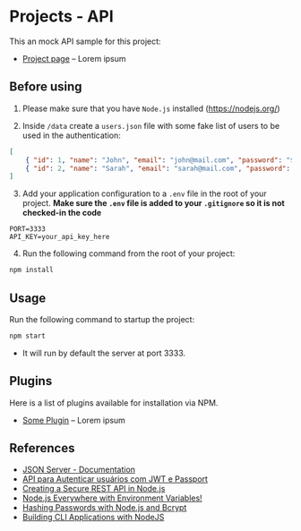 # Projects - API

This an mock API sample for this project:
- [Project page](#) – Lorem ipsum

## Before using
1) Please make sure that you have `Node.js` installed (https://nodejs.org/)

2) Inside `/data` create a `users.json` file with some fake list of users to be used in the authentication:
```json
[
    { "id": 1, "name": "John", "email": "john@mail.com", "password": "$2b$10$MjnHJnAEcR7Z4FCtBl0P4ukjf6NuHuRJb3DKjWfesW6JmoCbUpEmO" },
    { "id": 2, "name": "Sarah", "email": "sarah@mail.com", "password": "$2b$10$MjnHJnAEcR7Z4FCtBl0P4unqQofe2eWYcL1Ltin2qv0vNDJ2ve0iK" }
]
```

3) Add your application configuration to a `.env` file in the root of your project. **Make sure the `.env` file is added to your `.gitignore` so it is not checked-in the code**
```shell
PORT=3333
API_KEY=your_api_key_here
```

4) Run the following command from the root of your project:
```bash
npm install
```

## Usage
Run the following command to startup the project:

```bash
npm start
```

- It will run by default the server at port 3333.

## Plugins

Here is a list of plugins available for installation via NPM.

- [Some Plugin](#) – Lorem ipsum

## References
- [JSON Server - Documentation](https://github.com/typicode/json-server)
- [API para Autenticar usuários com JWT e Passport](https://tableless.com.br/autenticar-usuarios-com-jwt-e-passport/)
- [Creating a Secure REST API in Node.js](https://www.toptal.com/nodejs/secure-rest-api-in-nodejs)
- [Node.js Everywhere with Environment Variables!](https://medium.com/the-node-js-collection/making-your-node-js-work-everywhere-with-environment-variables-2da8cdf6e786)
- [Hashing Passwords with Node.js and Bcrypt](https://www.abeautifulsite.net/hashing-passwords-with-nodejs-and-bcrypt)
- [Building CLI Applications with NodeJS](https://scotch.io/tutorials/building-cli-applications-with-nodejs)